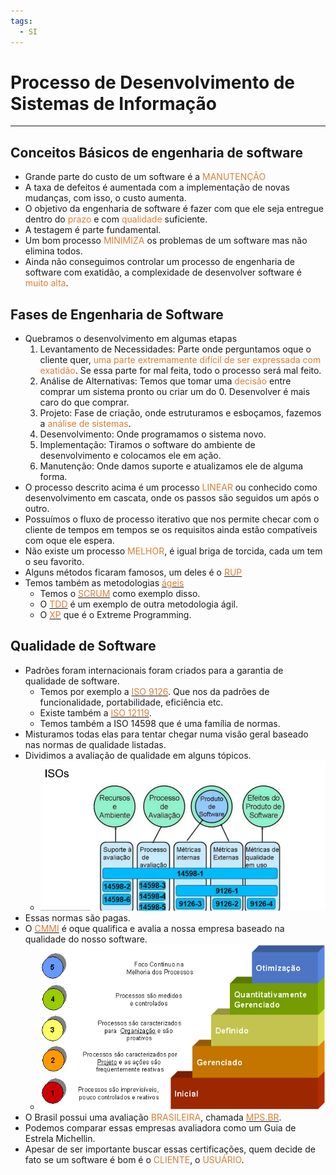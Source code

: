 ```yaml
---
tags:
  - SI
---
```

# Processo de Desenvolvimento de Sistemas de Informação
---

## Conceitos Básicos de engenharia de software

- Grande parte do custo de um software é a <span style="color:#d97f36">MANUTENÇÃO</span>
- A taxa de defeitos é aumentada com a implementação de novas mudanças, com isso, o custo aumenta.
- O objetivo da engenharia de software é fazer com que ele seja entregue dentro do <span style="color:#d97f36">prazo </span>e com <span style="color:#d97f36">qualidade </span>suficiente.
- A testagem é parte fundamental.
- Um bom processo <span style="color:#d97f36">MINIMIZA</span> os problemas de um software mas não elimina todos.
- Ainda não conseguimos controlar um processo de engenharia de software com exatidão, a complexidade de desenvolver software é <span style="color:#d97f36">muito alta</span>.

## Fases de Engenharia de Software

- Quebramos o desenvolvimento em algumas etapas
	1. Levantamento de Necessidades: Parte onde perguntamos oque o cliente quer, <span style="color:#d97f36">uma parte extremamente difícil de ser expressada com exatidão</span>. Se essa parte for mal feita, todo o processo será mal feito.
	2. Análise de Alternativas: Temos que tomar uma <span style="color:#d97f36">decisão</span> entre comprar um sistema pronto ou criar um do 0. Desenvolver é mais caro do que comprar. 
	3. Projeto: Fase de criação, onde estruturamos e esboçamos, fazemos a <span style="color:#d97f36">análise de sistemas</span>.
	4. Desenvolvimento: Onde programamos o sistema novo.
	5. Implementação: Tiramos o software do ambiente de desenvolvimento e colocamos ele em ação.
	6. Manutenção: Onde damos suporte e atualizamos ele de alguma forma.
- O processo descrito acima é um processo <span style="color:#d97f36">LINEAR</span> ou conhecido como desenvolvimento em cascata, onde os passos são seguidos um após o outro. 
- Possuímos o fluxo de processo iterativo que nos permite checar com o cliente de tempos em tempos se os requisitos ainda estão compatíveis com oque ele espera.
- Não existe um processo<span style="color:#d97f36"> MELHOR</span>, é igual briga de torcida, cada um tem o seu favorito.
- Alguns métodos ficaram famosos, um deles é o [<span style="color:#d97f36">RUP</span>](https://www.treinaweb.com.br/blog/o-que-e-rup-rational-unified-process) 
- Temos também as metodologias [<span style="color:#d97f36">ágeis</span>](https://agilemanifesto.org/iso/ptbr/manifesto.html)
	- Temos o [<span style="color:#d97f36">SCRUM</span>](https://aws.amazon.com/pt/what-is/scrum/#:~:text=adotar%20o%20DevOps%3F-,O%20que%20%C3%A9%20o%20Scrum%3F,uma%20entrega%20eficiente%20de%20projetos.) como exemplo disso.
	- O [<span style="color:#d97f36">TDD</span>](https://dev.to/womakerscode/o-que-e-tdd-4b5f#:~:text=TDD%20significa%20Desenvolvimento%20Orientado%20por,do%20XP%20(Extreme%20Programming).) é um exemplo de outra metodologia ágil.
	- O [<span style="color:#d97f36">XP</span>](https://www.nimblework.com/agile/extreme-programming-xp/) que é o Extreme Programming.

## Qualidade de Software

- Padrões foram internacionais foram criados para a garantia de qualidade de software.
	- Temos por exemplo a [<span style="color:#d97f36">ISO 9126</span>](https://medium.com/@nicolasnmg/iso-9126-o-que-%C3%A9-e-por-que-%C3%A9-importante-para-a-qualidade-de-software-33faa81d2cf9). Que nos da padrões de funcionalidade, portabilidade, eficiência etc.
	- Existe também a [<span style="color:#d97f36">ISO 12119</span>](https://pt.linkedin.com/pulse/iso-12119-avalia%C3%A7%C3%A3o-de-pacotes-software-dani-cavalcanti).
	- Temos também a ISO 14598 que é uma família de normas.
- Misturamos todas elas para tentar chegar numa visão geral baseado nas normas de qualidade listadas. 
- Dividimos a avaliação de qualidade em alguns tópicos.
	- ![](./img/Pasted%20image%2020240306202655.png)
- Essas normas são pagas.
- O [<span style="color:#d97f36">CMMI</span>](http://www.isdbrasil.com.br/o-que-e-cmmi.php) é oque qualifica e avalia a nossa empresa baseado na qualidade do nosso software.
	- ![](./img/Pasted%20image%2020240306203548.png)
- O Brasil possui uma avaliação <span style="color:#d97f36">BRASILEIRA</span>, chamada [<span style="color:#d97f36">MPS.BR</span>](https://www.oficinadanet.com.br/artigo/desenvolvimento/melhoria-de-processos-do-software-brasileiro--mpsbr).
- Podemos comparar essas empresas avaliadora como um Guia de Estrela Michellin.
- Apesar de ser importante buscar essas certificações, quem decide de fato se um software é bom é o <span style="color:#d97f36">CLIENTE</span>, o <span style="color:#d97f36">USUÁRIO</span>. 

